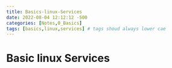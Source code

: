 ```yaml
---
title: Basics-linux-Services
date: 2022-08-04 12:12:12 -500
categories: [Notes,0_Basics]
tags: [basics,linux,services] # tags shoud always lower cae
---
```


# Basic linux Services